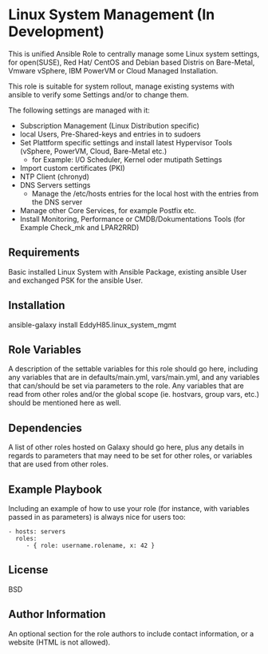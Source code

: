 Linux System Management (In Development)
=========

This is unified Ansible Role to centrally manage some Linux system settings, for open(SUSE), Red Hat/ CentOS and Debian based Distris on Bare-Metal, Vmware vSphere, IBM PowerVM or Cloud Managed Installation.

This role is suitable for system rollout, manage existing systems with ansible to verify some Settings and/or to change them.

The following settings are managed with it:
- Subscription Management (Linux Distribution specific)
- local Users, Pre-Shared-keys and entries in to sudoers
- Set Plattform specific settings and install latest Hypervisor Tools (vSphere, PowerVM, Cloud, Bare-Metal etc.)
    - for Example: I/O Scheduler, Kernel oder mutipath Settings
- Import custom certificates (PKI)
- NTP Client (chronyd)
- DNS Servers settings
    - Manage the /etc/hosts entries for the local host with the entries from the DNS server
- Manage other Core Services, for example Postfix etc.
- Install Monitoring, Performance or CMDB/Dokumentations Tools (for Example Check_mk and LPAR2RRD)

Requirements
------------

Basic installed Linux System with Ansible Package, existing ansible User and exchanged PSK for the ansible User.

Installation
------------

ansible-galaxy install EddyH85.linux_system_mgmt

Role Variables
--------------

A description of the settable variables for this role should go here, including any variables that are in defaults/main.yml, vars/main.yml, and any variables that can/should be set via parameters to the role. Any variables that are read from other roles and/or the global scope (ie. hostvars, group vars, etc.) should be mentioned here as well.

Dependencies
------------

A list of other roles hosted on Galaxy should go here, plus any details in regards to parameters that may need to be set for other roles, or variables that are used from other roles.

Example Playbook
----------------

Including an example of how to use your role (for instance, with variables passed in as parameters) is always nice for users too:

    - hosts: servers
      roles:
         - { role: username.rolename, x: 42 }

License
-------

BSD

Author Information
------------------

An optional section for the role authors to include contact information, or a website (HTML is not allowed).
